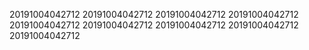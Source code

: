 20191004042712
20191004042712
20191004042712
20191004042712
20191004042712
20191004042712
20191004042712
20191004042712
20191004042712
